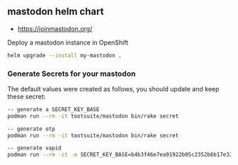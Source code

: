 ## mastodon helm chart

- https://joinmastodon.org/

Deploy a mastodon instance in OpenShift
```bash
helm upgrade --install my-mastodon .
```
### Generate Secrets for your mastodon

The default values were created as follows, you should update and keep these secret:

```bash
-- generate a SECRET_KEY_BASE
podman run --rm -it tootsuite/mastodon bin/rake secret

-- generate otp
podman run --rm -it tootsuite/mastodon bin/rake secret

-- generate vapid
podman run --rm -it -e SECRET_KEY_BASE=b4b3f46e7ea91922b05c2352b6b17e32f87611b85c1ba65d1219d44a1bbb172dbd416c35bfd32a83ae19f11d2f2c38689af7e2493d018aa939459ccd3c449d93 -e OTP_SECRET=c1bbee5bdff1c3dbbf96d68d71c0b95f4ed76947cf1d4caf42d7053c3c062c77686d17c2a7119674c3f15a15586bd72dcb9fd3941bd4bf44f74acdbb381ed320 tootsuite/mastodon bundle exec rake mastodon:webpush:generate_vapid_key
```